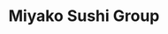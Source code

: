 ---
layout: place
title: Miyako Sushi Group
permalink: /south-carolina/spartanburg/miyako-sushi-group.html
stateAbbr: SC
stateName: South Carolina
cityName: Spartanburg
seo:
  type: restaurant
  links: http://www.miyakosushigroup.com/
place_id: ChIJ7_q84vR1V4gRdEFXZBoFxK0
photos:
  - name: >-
      places/ChIJ7_q84vR1V4gRdEFXZBoFxK0/photos/AeeoHcIhtfPEqoVKkAxYfcmfOWPukjENmz4ZzmLfaOBd2l4utstAfXvTxJQ4gnXR0FnSkN24e-dN149TJxOA5DUcrU8y_c1RbhSGkKDWcwNbqMf6_8LqR7mvg1XnhlQkXJBR1LkUwVkdpgR2KB1DK19yySLOgfMKEIinXAYjS46dEHlov91cgF7tGPr6p2qnddRlyTSR3q87bFtLPCHgxaflhs2p988FOA7hKwX9UNkY9L4yJ-OjCKePeApVVCe3p204Uid1FiUeIEJp_U_bU8HXa5bHjQIVHyqRZoOkkmE1DpjTufZ62pxR8LR0UIEPB5jPY6kShOP8nKfZkWENHJP3NXx2OuN6vd92yIeuCQxMJujyEu4L05z6AFKoH9c-MH58IFKz3CcCn3Zcp2e7okgFaT91vBQ5bQTYrjBX9_MHfhDQXw
    widthPx: 1920
    heightPx: 1080
    authorAttributions:
      - displayName: Mellany quintero vargas
        uri: https://maps.google.com/maps/contrib/110208475130855727015
        photoUri: >-
          https://lh3.googleusercontent.com/a-/ALV-UjXWyG8-HjkRgU8HLTwMwoXR7FVariH10XP1DMyLo563oCGKUTlE=s100-p-k-no-mo
    flagContentUri: >-
      https://www.google.com/local/imagery/report/?cb_client=maps_api_places.places_api&image_key=!1e10!2sCIHM0ogKEICAgID4rqKOQw&hl=en-US
    googleMapsUri: >-
      https://www.google.com/maps/place//data=!3m4!1e2!3m2!1sCIHM0ogKEICAgID4rqKOQw!2e10!4m2!3m1!1s0x885775f4e2bcfaef:0xadc4051a64574174
  - name: >-
      places/ChIJ7_q84vR1V4gRdEFXZBoFxK0/photos/AeeoHcLiXHxYtAew5dfNS4KFWELnHp7b84F50NSEAz4VG1TRy5_OsNHO0ZY_RqrTt0yxzE2XL_hUsRkBlNVqmR6gGtZFnGwfhbJfSsClVuFzPVQ2xrBmmR7fl2Nvt826SwaLdmSKhNEg5KB8uzodmu3WCzuCWu_sc0kjQUgpUi7hH6AJ7LDCqbxWfz8grUtCcSzNUfclCg5iMewy5UVptMTjzfj5EgO0iTZZxc6bf-rrm_LSsttbYYBcI2m6z0scW4n-V0EK_o9U7wj5YysLuusDUu0iZXZfKu2ie5SLpQ2SJvFlinoHLiRtvSLyXrJoGfeBY7plDeG9MeJA9PH6jffYDu3j8yaYV3t1nG3wy81OJw1Qftaa9cm4RKn-UQ9QVTkLXwmhGbq34jEu0IzgxZkykzxfMrVftixWVnLFT0sNQuB3jA
    widthPx: 4032
    heightPx: 1908
    authorAttributions:
      - displayName: David H
        uri: https://maps.google.com/maps/contrib/110461916664348262269
        photoUri: >-
          https://lh3.googleusercontent.com/a-/ALV-UjUj_pQhv81iWEqUDUzCIgXvPw0JchFDhXysSfjeTWlawMX3c7U=s100-p-k-no-mo
    flagContentUri: >-
      https://www.google.com/local/imagery/report/?cb_client=maps_api_places.places_api&image_key=!1e10!2sCIHM0ogKEICAgIDm_fiIaA&hl=en-US
    googleMapsUri: >-
      https://www.google.com/maps/place//data=!3m4!1e2!3m2!1sCIHM0ogKEICAgIDm_fiIaA!2e10!4m2!3m1!1s0x885775f4e2bcfaef:0xadc4051a64574174
  - name: >-
      places/ChIJ7_q84vR1V4gRdEFXZBoFxK0/photos/AeeoHcLkeGIwux7cuxkTAbKtd2vCfK27-IizZ-hIdx1-swSChztN2_zmiL0_4-Bz09B_PtGEfYpzvaA77j65EJaNp43DJPJLoBRoAIt-dvlSRpIRfsGanfA2rbAoHe2ddOcIhYqTXa_vUO10zcGmmkSMzVsMW1BCaexukqGWBOo2ty8gNgkpq0KrKQbdoB66K26mD_j163HSVCLIaNxgaF11-WbKlLPziFetUWiGKR--elXhOFBETLJ5eQEhEBd0SSNDvXUocWtSbwpfR1LI2qmRNGU9CCvsWypjz2vjHqlEyru2Fk8Zc-MH91PKxXa_nV-XX1nBiEyDQ_8Ck3Qz-CdCs1sJMOJs0xDmPdvVa9avlcBQ1LYk5OubZDR5_H3jPfOyMxm7vLKNS3-XeWY0Rj9unZpeEJNa4x5xt_9SJUln5TpZ1Q
    widthPx: 2992
    heightPx: 2992
    authorAttributions:
      - displayName: Dianne Torres
        uri: https://maps.google.com/maps/contrib/112550747754868510128
        photoUri: >-
          https://lh3.googleusercontent.com/a-/ALV-UjUCByRnfKsSCVtMwsJmCuV1f4KlKWXo9xNnLC92YVL_p1YduxEn=s100-p-k-no-mo
    flagContentUri: >-
      https://www.google.com/local/imagery/report/?cb_client=maps_api_places.places_api&image_key=!1e10!2sCIHM0ogKEICAgMDg0PSOQg&hl=en-US
    googleMapsUri: >-
      https://www.google.com/maps/place//data=!3m4!1e2!3m2!1sCIHM0ogKEICAgMDg0PSOQg!2e10!4m2!3m1!1s0x885775f4e2bcfaef:0xadc4051a64574174
  - name: >-
      places/ChIJ7_q84vR1V4gRdEFXZBoFxK0/photos/AeeoHcL4twYZAMPlPIBbvJsmXXJaVNln4dfEw6LzeJPvueFVnKlGIrLVaI9ElranEViVQvoCOHJ_SdeSAXmaEUeKrXB5GnTF-Ng8hty6GJ0e0jiqOiPwhtmE9aqBeE_Bet4rq-dEAhqNkMBog_cgIu2V4Z14UOsHyhEC9o5_er32z1kTVOfG3To7iYSbSGY2L1EC-lk41z_1WgPyVFgYBGupxeBscCi62akuPT3RJ2tuD3SJLtjhws-jxlXX7ufdLy6bUFZCVD1FTng4mUJXRdBvWljkRElvVoyNdk6BU2nxqn1Wt93Iymrff7UUcQfSORC_Yq0z5a7OStey3AGW0KpQndJqZQ6vG3kmcacrz326VmSKPb5G8UYb_NoBZDI4TwaMJAtLXStitCZs2Ed82OCJV3D5CUHlW23ckMMgvUkpx4Hp490k
    widthPx: 3000
    heightPx: 4000
    authorAttributions:
      - displayName: Jessica C
        uri: https://maps.google.com/maps/contrib/113924319666470615673
        photoUri: >-
          https://lh3.googleusercontent.com/a-/ALV-UjUNRNBSFHv-o-hJzaR-h_8q2C1yrxRx9A8QMrv183GMQ9Lwzixwiw=s100-p-k-no-mo
    flagContentUri: >-
      https://www.google.com/local/imagery/report/?cb_client=maps_api_places.places_api&image_key=!1e10!2sCIHM0ogKEICAgIC_i5LlpwE&hl=en-US
    googleMapsUri: >-
      https://www.google.com/maps/place//data=!3m4!1e2!3m2!1sCIHM0ogKEICAgIC_i5LlpwE!2e10!4m2!3m1!1s0x885775f4e2bcfaef:0xadc4051a64574174
  - name: >-
      places/ChIJ7_q84vR1V4gRdEFXZBoFxK0/photos/AeeoHcLZVu2C6kRWDhxrSpUpJquL1aHWAU243SYSaQn9WLXEUUaiL56Vai5uQme7HJYuKH8N3aVus_L2KTsuzo6v9w4r5bQUYFuKo3EMFgVsKjhdskS4MPzACmMeKUQHhemsrYyvh9uGg8wo8KEqmQfV_VFyfosap7Kx0OfU2qZtrietoeOZ73bSl1B-kF1owwGVd5bJVjvxz8OR7p8gRlU33bjY3zycSYawBs05z6ABMSuj49Jkjlwg2_a_2nkvl_hW2o5F9ODhFCIMJGe9V1Q2zyGyAxqErB2vVjfJgSGzhTFiVgMASzzK5KnR1Y7FuYb4jaR2k2UwBH97yE_kFvAs8WCSJOdrZsR1klUgPaWQPPZJnbdwGcCfJXlh0n6zPL87XMf95bIBNuuj06IdjvzwHX2XU4pCQRSoXvlHInGnbh4Ybg
    widthPx: 4000
    heightPx: 1868
    authorAttributions:
      - displayName: David H
        uri: https://maps.google.com/maps/contrib/110461916664348262269
        photoUri: >-
          https://lh3.googleusercontent.com/a-/ALV-UjUj_pQhv81iWEqUDUzCIgXvPw0JchFDhXysSfjeTWlawMX3c7U=s100-p-k-no-mo
    flagContentUri: >-
      https://www.google.com/local/imagery/report/?cb_client=maps_api_places.places_api&image_key=!1e10!2sCIHM0ogKEICAgIDh2c-wEA&hl=en-US
    googleMapsUri: >-
      https://www.google.com/maps/place//data=!3m4!1e2!3m2!1sCIHM0ogKEICAgIDh2c-wEA!2e10!4m2!3m1!1s0x885775f4e2bcfaef:0xadc4051a64574174
  - name: >-
      places/ChIJ7_q84vR1V4gRdEFXZBoFxK0/photos/AeeoHcI7g5U9ioUZgjLraVcj0UWEFoA94pPivelfvaDFdmeVr30Jkw-mHNBkTcQgQ-S0PiU63MQ1UVbeuGF6m1yCj2D6OFrueett4VLuPjstafRCCE0tKlS7Oh7ywMz6oZwxnkPGfY_peVTrFH8e_vlWFjlvYMFb_wiRfOGBFD0p7QUDmOo7K2QI9q7fZJvAMWINMSf9ozBGODqeKVnkk94mlslcjUdjV4Ni4gJj04rAV1CsCugfY7B1weZwIm13CjPadgKVg1pRSaRnSgs8mm2rd3Nxye7bLnvT1vgzSrXyE3SkYxow-9bPQS1091c3MaoyIyNBw-wpk9rVk0i4crzbBWXeEQXrSbZPILEYO6HbA8JIqPG86WV9XSJd0_UP3cL4NWcV4kuHmjzisDzoTp9EhPy1hQOlf3RiNdjgHEyba8pg6Gg
    widthPx: 4032
    heightPx: 3024
    authorAttributions:
      - displayName: CATHRINE MADDALONI-SMITH
        uri: https://maps.google.com/maps/contrib/113713931909103967590
        photoUri: >-
          https://lh3.googleusercontent.com/a-/ALV-UjWEYuzUCoorrWQx32EinqtGOOvJhkV4B27d2IMqGAimNZH7o0KtEg=s100-p-k-no-mo
    flagContentUri: >-
      https://www.google.com/local/imagery/report/?cb_client=maps_api_places.places_api&image_key=!1e10!2sCIHM0ogKEICAgICRzciLgAE&hl=en-US
    googleMapsUri: >-
      https://www.google.com/maps/place//data=!3m4!1e2!3m2!1sCIHM0ogKEICAgICRzciLgAE!2e10!4m2!3m1!1s0x885775f4e2bcfaef:0xadc4051a64574174
  - name: >-
      places/ChIJ7_q84vR1V4gRdEFXZBoFxK0/photos/AeeoHcL-Xx19YVFzqyyEQ2Cmnjs9VDmkiEbUkCz0apKyejzuFzr6DakewwpSRtSwxS1fSsEumadCg761lhjUr9EChvzBU1Go_iWbq27Bv1oEgzSfcjeuckib9Kz2uoKhCoJNrgFRxpVPNrVLKWfp--re76XrQlvPtvob0Owgl1jcY51fpjnBjMITtVTFytXRN1ik3EezUqFuEvnX4cDEmJsUTvW8fB0cMqygrUoql2_M--ECci4XFYa0wZXKNPjD8BHjCYUMxiLSCxscLQPQVgh3Jpcy0eW9I4IeNAUrqdj12bxwzpRnPyMxFsJFzHpPFVERQAXGOs1lyv5-iMQ4il49wtbLKOaxKUq64RMlNKL4qgI18vxs4u1M0qjtbjviBRrllQt1JREncu_M5_bjDbXGsZ9CejYEpHKUq2DUKTYqHQjD1I8
    widthPx: 1920
    heightPx: 1080
    authorAttributions:
      - displayName: Jesse Gregory
        uri: https://maps.google.com/maps/contrib/104155651888438477258
        photoUri: >-
          https://lh3.googleusercontent.com/a/ACg8ocJhx6uhh6o55LBJUDn_BLUVL0IEGzmWSXzv3R6VzumRJ6HL9w=s100-p-k-no-mo
    flagContentUri: >-
      https://www.google.com/local/imagery/report/?cb_client=maps_api_places.places_api&image_key=!1e10!2sCIHM0ogKEICAgICknJTorQE&hl=en-US
    googleMapsUri: >-
      https://www.google.com/maps/place//data=!3m4!1e2!3m2!1sCIHM0ogKEICAgICknJTorQE!2e10!4m2!3m1!1s0x885775f4e2bcfaef:0xadc4051a64574174
  - name: >-
      places/ChIJ7_q84vR1V4gRdEFXZBoFxK0/photos/AeeoHcIEWCIqxSaYuWb87Sb3pOuQnqbLfpknaDNqGyMFsFhnXfrma9dEfKSNGahvxnlUIDJWAnLoph3gFY82Z4TqLC7i5CASnqvbqSmXF-lZtkUbBU6NYWpvWVnvzsss5e2mHsHG5B6J_DgsRY36dv-CD6wCeHGpgXtoUPEDFlHwYov0VuBZG_JSDdxItrS_k4BlMyiIUnfZbCgEKcw8P9G2kopl8shc787IkWf8TGE8lq6boOlqoSzS4uLfjhCSYO4qxQygc1hlRZVyLHBWuCZx7me2pt5g2RF_u3k2kRrFoF2Y2hWnaVdeHcFHc-5kMq6JrXeued1GBmLyzmwijXyPC9IG7s554QC48Smqjm1ZtlfK1u88Le1FtiglwFrodYOYMiK6llbmZqlLBV_cIzFPQyCd45zY19aDPPqhMpKe-JNIKw
    widthPx: 3024
    heightPx: 4032
    authorAttributions:
      - displayName: Dan Vakar
        uri: https://maps.google.com/maps/contrib/113371328939845984983
        photoUri: >-
          https://lh3.googleusercontent.com/a-/ALV-UjXZbLd9yNASF98dVfCEAKcN3QgbD7-ElcedUsWxFBHzOE8ONWCD=s100-p-k-no-mo
    flagContentUri: >-
      https://www.google.com/local/imagery/report/?cb_client=maps_api_places.places_api&image_key=!1e10!2sCIHM0ogKEICAgIDRk9GtLw&hl=en-US
    googleMapsUri: >-
      https://www.google.com/maps/place//data=!3m4!1e2!3m2!1sCIHM0ogKEICAgIDRk9GtLw!2e10!4m2!3m1!1s0x885775f4e2bcfaef:0xadc4051a64574174
  - name: >-
      places/ChIJ7_q84vR1V4gRdEFXZBoFxK0/photos/AeeoHcIF9wM5LUsWoBQ4UHqgleHBroUA21i9_0MZpSSONnOc_tziISO_3EvENx1fqT4_ZUIFWUh1xPVMBIaEOphBRhqSk-RlBDDbVcw9yz8WAQnFiuQMsXIqnbDR_78UwWRX19tckhcKM0I5WZkvaMxWzkkWDDr6u3O9mU3mC_JUW5uEkIGjl2GkuBEz04D57STUO2id2pmY9IgNEfCe_Ks7Z4h5Cd5H-tsOnixq05bmtzSrriqVfuAgei0Y6dlRelWS-dX5i7wcTgqkx-VdhcE7a66zSpKc0gbCke_Q6cr4yiUKwILg599Xfvhw7OAqgJJKgrgYYpGx0HJq46qw62EGuSH9es7CAgoSCkTYDCfshzOkxncHOO8769CiUIF2FAmBySXJeIHtsIe08CDVfkMtzGoXJkl-nvKHytKD_hUhAE5N84E
    widthPx: 3000
    heightPx: 4000
    authorAttributions:
      - displayName: Jessica C
        uri: https://maps.google.com/maps/contrib/113924319666470615673
        photoUri: >-
          https://lh3.googleusercontent.com/a-/ALV-UjUNRNBSFHv-o-hJzaR-h_8q2C1yrxRx9A8QMrv183GMQ9Lwzixwiw=s100-p-k-no-mo
    flagContentUri: >-
      https://www.google.com/local/imagery/report/?cb_client=maps_api_places.places_api&image_key=!1e10!2sCIHM0ogKEICAgIC_i5Lb3wE&hl=en-US
    googleMapsUri: >-
      https://www.google.com/maps/place//data=!3m4!1e2!3m2!1sCIHM0ogKEICAgIC_i5Lb3wE!2e10!4m2!3m1!1s0x885775f4e2bcfaef:0xadc4051a64574174
  - name: >-
      places/ChIJ7_q84vR1V4gRdEFXZBoFxK0/photos/AeeoHcKKIZeyNCL01g33630jQ_ZQSnV__cfO7MylbRDumpOuPnzpyF_aBavKKnjkAVVKA4Cbfvqmw-NtH0isp61LepmQoZBse3VawJtJH2aNP9kB8libPSg4DcfLag22RVBS_K0gv7rDkOX_E_J_2M2aI1czqVaNuFK0v0BhXBzaijYJi1H8RVeQjUJiAvdJOB8XZDQgjCJRHvurvcxYSYB36KJMou26IUBBKLu0ep8HYr8dkbYSx_6dvtfCeNi3RTtE1i5QV9rXVbDJY80BV_oAr4zPENr5IEjW66pUPHzzsLFtXQtY3FPr-yisOuW3H_xGutruKvp_mfRgVxBqYsM_f1kr0gHnzOr-F8oCcymmEEzNwfS11OL-GxRS9sb8pC1KsUPzOiNu04ZbYZ8qd4DBvlMjAkH7jvelHwccQo9N0UaBNhAD
    widthPx: 4032
    heightPx: 3024
    authorAttributions:
      - displayName: Powski H8N
        uri: https://maps.google.com/maps/contrib/108756524456695567098
        photoUri: >-
          https://lh3.googleusercontent.com/a-/ALV-UjUUQnjNVKcg7tKxqeGeLXvV8eZGCZ9kSayRcXjZXogg6O3ZbXb6rg=s100-p-k-no-mo
    flagContentUri: >-
      https://www.google.com/local/imagery/report/?cb_client=maps_api_places.places_api&image_key=!1e10!2sCIHM0ogKEICAgICM7MfypwE&hl=en-US
    googleMapsUri: >-
      https://www.google.com/maps/place//data=!3m4!1e2!3m2!1sCIHM0ogKEICAgICM7MfypwE!2e10!4m2!3m1!1s0x885775f4e2bcfaef:0xadc4051a64574174
address: 118 Magnolia St, Spartanburg, SC 29306, USA
street: 118 Magnolia St
city: Spartanburg
state: SC
zip: '29306'
country: USA
neighborhood: null
latitude: '34.949681'
longitude: '-81.933601'
accessibility_options:
  wheelchairAccessibleParking: true
  wheelchairAccessibleEntrance: true
  wheelchairAccessibleRestroom: true
  wheelchairAccessibleSeating: true
business_status: OPERATIONAL
name: Miyako Sushi Group
google_maps_links:
  directionsUri: >-
    https://www.google.com/maps/dir//''/data=!4m7!4m6!1m1!4e2!1m2!1m1!1s0x885775f4e2bcfaef:0xadc4051a64574174!3e0
  placeUri: https://maps.google.com/?cid=12521138474907550068
  writeAReviewUri: >-
    https://www.google.com/maps/place//data=!4m3!3m2!1s0x885775f4e2bcfaef:0xadc4051a64574174!12e1
  reviewsUri: >-
    https://www.google.com/maps/place//data=!4m4!3m3!1s0x885775f4e2bcfaef:0xadc4051a64574174!9m1!1b1
  photosUri: >-
    https://www.google.com/maps/place//data=!4m3!3m2!1s0x885775f4e2bcfaef:0xadc4051a64574174!10e5
primary_type: Japanese Restaurant
opening_hours:
  regular: null
  current: null
secondary_opening_hours:
  regular:
    weekdayDescriptions: null
    type: null
  current:
    weekdayDescriptions: null
    type: null
phone: (864) 583-5112
price_level: PRICE_LEVEL_MODERATE
price_range: $20 &ndash; $30
rating: '4.5'
rating_count: 0
website: http://www.miyakosushigroup.com/
description: >-
  Discover Miyako Sushi Group in Spartanburg, SC$$$Miyako Sushi Group in
  Spartanburg, SC, stands out as a cozy destination for those seeking authentic
  Japanese flavors and fresh sushi options. This spot offers a wide array of
  traditional dishes and specialty rolls, all served in a relaxed setting that
  makes it easy to enjoy a casual meal with friends or family. With its emphasis
  on fresh ingredients and a menu that includes popular Japanese favorites, it's
  a great choice for anyone exploring sushi restaurants in the area. The
  restaurant also features thoughtful accessibility options and outdoor seating,
  enhancing the overall dining experience. Whether you're in the mood for a
  quick bite or a leisurely dinner, this place delivers a satisfying blend of
  quality and affordability.
generative_summary: >-
  Discover Miyako Sushi Group in Spartanburg, SC$$$Miyako Sushi Group in
  Spartanburg, SC, stands out as a cozy destination for those seeking authentic
  Japanese flavors and fresh sushi options. This spot offers a wide array of
  traditional dishes and specialty rolls, all served in a relaxed setting that
  makes it easy to enjoy a casual meal with friends or family. With its emphasis
  on fresh ingredients and a menu that includes popular Japanese favorites, it's
  a great choice for anyone exploring sushi restaurants in the area. The
  restaurant also features thoughtful accessibility options and outdoor seating,
  enhancing the overall dining experience. Whether you're in the mood for a
  quick bite or a leisurely dinner, this place delivers a satisfying blend of
  quality and affordability.
generative_disclosure: Summarized by AI using the Grok-3-Mini model.
reviews:
  - name: >-
      places/ChIJ7_q84vR1V4gRdEFXZBoFxK0/reviews/ChdDSUhNMG9nS0VJQ0FnSURYeVpMRzdRRRAB
    relativePublishTimeDescription: 5 months ago
    rating: 4
    text:
      text: >-
        Good food! The yum yum sauce had an odd tang to it that wasn't my
        preference. The steak was cooked perfectly. The sushi was a big hit. The
        ingredients all seemed to be very fresh. We were seated in the back room
        right by the kitchen door which was really annoying since we got there
        before opening... We were the third ones in the door. There were plenty
        of decent seats available, but we felt like we got put in a back corner
        where we could not enjoy any sort of atmosphere. Overall, it was really
        good and the prices were good compared to most similar restaurants.
      languageCode: en
    originalText:
      text: >-
        Good food! The yum yum sauce had an odd tang to it that wasn't my
        preference. The steak was cooked perfectly. The sushi was a big hit. The
        ingredients all seemed to be very fresh. We were seated in the back room
        right by the kitchen door which was really annoying since we got there
        before opening... We were the third ones in the door. There were plenty
        of decent seats available, but we felt like we got put in a back corner
        where we could not enjoy any sort of atmosphere. Overall, it was really
        good and the prices were good compared to most similar restaurants.
      languageCode: en
    authorAttribution:
      displayName: Erica M
      uri: https://www.google.com/maps/contrib/109148483257415119795/reviews
      photoUri: >-
        https://lh3.googleusercontent.com/a-/ALV-UjUJumOvJERU4AmNN55R-okZAa3qh2Y-hw_2182VxjGYG5ycWSDfLg=s128-c0x00000000-cc-rp-mo-ba5
    publishTime: '2024-10-28T20:50:50.975271Z'
    flagContentUri: >-
      https://www.google.com/local/review/rap/report?postId=ChdDSUhNMG9nS0VJQ0FnSURYeVpMRzdRRRAB&d=17924085&t=1
    googleMapsUri: >-
      https://www.google.com/maps/reviews/data=!4m6!14m5!1m4!2m3!1sChdDSUhNMG9nS0VJQ0FnSURYeVpMRzdRRRAB!2m1!1s0x885775f4e2bcfaef:0xadc4051a64574174
  - name: >-
      places/ChIJ7_q84vR1V4gRdEFXZBoFxK0/reviews/ChZDSUhNMG9nS0VJQ0FnTURnMFBTT2ZBEAE
    relativePublishTimeDescription: a month ago
    rating: 5
    text:
      text: >-
        Food and service are awesome. Even for non sushi eaters. The atmosphere
        is too loud for us older folks that are hard of hearing, tho.
      languageCode: en
    originalText:
      text: >-
        Food and service are awesome. Even for non sushi eaters. The atmosphere
        is too loud for us older folks that are hard of hearing, tho.
      languageCode: en
    authorAttribution:
      displayName: Dianne Torres
      uri: https://www.google.com/maps/contrib/112550747754868510128/reviews
      photoUri: >-
        https://lh3.googleusercontent.com/a-/ALV-UjUCByRnfKsSCVtMwsJmCuV1f4KlKWXo9xNnLC92YVL_p1YduxEn=s128-c0x00000000-cc-rp-mo-ba3
    publishTime: '2025-02-22T02:28:40.408936Z'
    flagContentUri: >-
      https://www.google.com/local/review/rap/report?postId=ChZDSUhNMG9nS0VJQ0FnTURnMFBTT2ZBEAE&d=17924085&t=1
    googleMapsUri: >-
      https://www.google.com/maps/reviews/data=!4m6!14m5!1m4!2m3!1sChZDSUhNMG9nS0VJQ0FnTURnMFBTT2ZBEAE!2m1!1s0x885775f4e2bcfaef:0xadc4051a64574174
  - name: >-
      places/ChIJ7_q84vR1V4gRdEFXZBoFxK0/reviews/ChZDSUhNMG9nS0VJQ0FnSUQzbEstQUVBEAE
    relativePublishTimeDescription: 5 months ago
    rating: 5
    text:
      text: >-
        Ordered the sashimi chef choice. Fish was fresh and clean. Generous
        portions and well priced. Also ordered the scallop hand roll. Bay
        scallops are used in a scallop salad. Would had preferred sea scallops
        but was still good! The fried zucchini chips were to die for. Also to be
        noted out of at least 5 locations in downtown Spartanburg, this one was
        the first to make a decent long island ice tea! Large menu, interesting
        dishes ive never seen. Will be back to try more!
      languageCode: en
    originalText:
      text: >-
        Ordered the sashimi chef choice. Fish was fresh and clean. Generous
        portions and well priced. Also ordered the scallop hand roll. Bay
        scallops are used in a scallop salad. Would had preferred sea scallops
        but was still good! The fried zucchini chips were to die for. Also to be
        noted out of at least 5 locations in downtown Spartanburg, this one was
        the first to make a decent long island ice tea! Large menu, interesting
        dishes ive never seen. Will be back to try more!
      languageCode: en
    authorAttribution:
      displayName: Victoria
      uri: https://www.google.com/maps/contrib/115212008606321203634/reviews
      photoUri: >-
        https://lh3.googleusercontent.com/a-/ALV-UjVCsxmdkDr1sTVStMwrtOiP98dpuToKF38igPTmH-O4_OQ0sonovw=s128-c0x00000000-cc-rp-mo-ba6
    publishTime: '2024-11-12T13:41:17.557772Z'
    flagContentUri: >-
      https://www.google.com/local/review/rap/report?postId=ChZDSUhNMG9nS0VJQ0FnSUQzbEstQUVBEAE&d=17924085&t=1
    googleMapsUri: >-
      https://www.google.com/maps/reviews/data=!4m6!14m5!1m4!2m3!1sChZDSUhNMG9nS0VJQ0FnSUQzbEstQUVBEAE!2m1!1s0x885775f4e2bcfaef:0xadc4051a64574174
  - name: >-
      places/ChIJ7_q84vR1V4gRdEFXZBoFxK0/reviews/ChZDSUhNMG9nS0VJQ0FnTURRamFMbWFBEAE
    relativePublishTimeDescription: a month ago
    rating: 5
    text:
      text: >-
        Always love everything about Miyakos! For over 15 years we’ve been
        coming here for our favorite sushi! The absolute best sushi from here to
        Greenville! They have 2 Greenville locations we love as well!
      languageCode: en
    originalText:
      text: >-
        Always love everything about Miyakos! For over 15 years we’ve been
        coming here for our favorite sushi! The absolute best sushi from here to
        Greenville! They have 2 Greenville locations we love as well!
      languageCode: en
    authorAttribution:
      displayName: C A. S.
      uri: https://www.google.com/maps/contrib/113756891287496443193/reviews
      photoUri: >-
        https://lh3.googleusercontent.com/a-/ALV-UjU04z01nm-L_28BMIL1vfuBzzH4jkQYAvafIg4BjTHIeBm-ALVM=s128-c0x00000000-cc-rp-mo-ba4
    publishTime: '2025-03-12T23:15:53.973229Z'
    flagContentUri: >-
      https://www.google.com/local/review/rap/report?postId=ChZDSUhNMG9nS0VJQ0FnTURRamFMbWFBEAE&d=17924085&t=1
    googleMapsUri: >-
      https://www.google.com/maps/reviews/data=!4m6!14m5!1m4!2m3!1sChZDSUhNMG9nS0VJQ0FnTURRamFMbWFBEAE!2m1!1s0x885775f4e2bcfaef:0xadc4051a64574174
  - name: >-
      places/ChIJ7_q84vR1V4gRdEFXZBoFxK0/reviews/ChZDSUhNMG9nS0VJQ0FnSUNfM3VuM1R3EAE
    relativePublishTimeDescription: 2 months ago
    rating: 4
    text:
      text: >-
        Sushi was good, but portions were on the small side. We were immediately
        seated with attentive service.
      languageCode: en
    originalText:
      text: >-
        Sushi was good, but portions were on the small side. We were immediately
        seated with attentive service.
      languageCode: en
    authorAttribution:
      displayName: Susan O.
      uri: https://www.google.com/maps/contrib/102006731804548491527/reviews
      photoUri: >-
        https://lh3.googleusercontent.com/a-/ALV-UjXLznFQfbZ7foODkNxd6PU5YTks4TH-cPnN8mYgiAd73g0BFfDk=s128-c0x00000000-cc-rp-mo-ba5
    publishTime: '2025-01-16T13:20:19.677122Z'
    flagContentUri: >-
      https://www.google.com/local/review/rap/report?postId=ChZDSUhNMG9nS0VJQ0FnSUNfM3VuM1R3EAE&d=17924085&t=1
    googleMapsUri: >-
      https://www.google.com/maps/reviews/data=!4m6!14m5!1m4!2m3!1sChZDSUhNMG9nS0VJQ0FnSUNfM3VuM1R3EAE!2m1!1s0x885775f4e2bcfaef:0xadc4051a64574174
review_summary: >-
  What Customers Are Buzzing About$$$Visitors to this sushi spot often rave
  about the fresh and flavorful dishes, with many highlighting the generous
  portions and well-priced menu that make it a solid pick for everyday eats.
  Folks appreciate the attentive service and variety of options like sashimi and
  appetizers, which keep things exciting even for those new to Japanese cuisine.
  While some mention the atmosphere can get a bit lively, it's generally seen as
  a fun backdrop that doesn't overshadow the tasty food. Overall, the consensus
  leans positive, with diners noting it's a reliable go-to for quality sushi
  experiences that feel both welcoming and worthwhile. If you're searching for
  top-rated sushi near you, this place delivers honest value without any major
  letdowns.
review_disclosure: Summarized by AI using the Grok-3-Mini model.
parking_options:
  freeParkingLot: true
  freeStreetParking: true
  paidStreetParking: false
  valetParking: false
  freeGarageParking: true
payment_options:
  acceptsCreditCards: true
  acceptsDebitCards: true
  acceptsCashOnly: false
allow_dogs: null
curbside_pickup: null
delivery: false
dine_in: true
good_for_children: null
good_for_groups: true
good_for_sports: null
live_music: false
menu_for_children: null
outdoor_seating: true
reservable: true
restroom: true
serves_beer: true
serves_breakfast: false
serves_brunch: false
serves_cocktails: true
serves_coffee: true
serves_dinner: true
serves_dessert: true
serves_lunch: true
serves_vegetarian_food: true
serves_wine: true
takeout: true
update_category: pro
places_description: >-
  Comfy Japanese eatery offering a sizable selection of traditional dishes &
  specialty rolls.

---